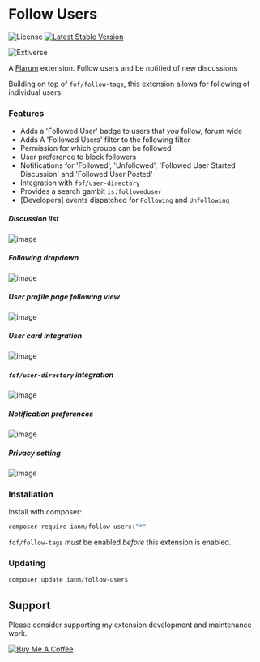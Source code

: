 # Follow Users

![License](https://img.shields.io/badge/license-MIT-blue.svg) [![Latest Stable Version](https://img.shields.io/packagist/v/ianm/follow-users.svg)](https://packagist.org/packages/ianm/follow-users)

![Extiverse](https://extiverse.com/extension/ianm/follow-users/open-graph-image)

A [Flarum](http://flarum.org) extension. Follow users and be notified of new discussions

Building on top of `fof/follow-tags`, this extension allows for following of individual users.

### Features
- Adds a 'Followed User' badge to users that _you_ follow, forum wide
- Adds A 'Followed Users' filter to the following filter
- Permission for which groups can be followed
- User preference to block followers
- Notifications for 'Followed', 'Unfollowed', 'Followed User Started Discussion' and 'Followed User Posted'
- Integration with `fof/user-directory`
- Provides a search gambit `is:followeduser`
- [Developers] events dispatched for `Following` and `Unfollowing`

##### Discussion list
![image](https://user-images.githubusercontent.com/16573496/102770472-2161df00-437c-11eb-8274-6f73d58b1042.png)

##### Following dropdown
![image](https://user-images.githubusercontent.com/16573496/102770549-40f90780-437c-11eb-801e-a7fb9e08e704.png)

##### User profile page following view
![image](https://user-images.githubusercontent.com/16573496/184591121-c11ec7ea-91fc-4836-9ded-4b33bc230fca.png)

##### User card integration
![image](https://user-images.githubusercontent.com/16573496/184591272-4295dbc3-5a79-4213-9d06-d7de8f444ab5.png)

##### `fof/user-directory` integration
![image](https://user-images.githubusercontent.com/16573496/184591023-effd4e19-8719-48b8-8be1-11a1c38e5c74.png)

##### Notification preferences
![image](https://user-images.githubusercontent.com/16573496/102770611-55d59b00-437c-11eb-8d57-408770c34d69.png)

##### Privacy setting
![image](https://user-images.githubusercontent.com/16573496/102770745-8e757480-437c-11eb-903b-4a999bdb5228.png)

### Installation

Install with composer:

```sh
composer require ianm/follow-users:"*"
```

`fof/follow-tags` *must* be enabled *before* this extension is enabled.

### Updating

```sh
composer update ianm/follow-users
```

## Support

Please consider supporting my extension development and maintenance work.

[![Buy Me A Coffee](https://cdn.buymeacoffee.com/buttons/default-orange.png)](https://www.buymeacoffee.com/ianm1)
